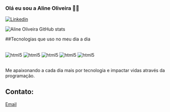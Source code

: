 ### Olá eu sou a Aline Oliveira ✋🏿

[![Linkedin](https://img.shields.io/badge/LinkedIn-0077B5?style=for-the-badge&logo=linkedin&logoColor=white)](https://www.linkedin.com/in/aline-oliveira-0a5247249/)

![Aline Oliveira GitHub stats](https://github-readme-stats.vercel.app/api?username=Aline-10liveira&show_icons=true&theme=radical)

##Tecnologias que uso no meu dia a dia

<div style="display: inline_block"><br/>
<img align="center" alt="html5" src="https://img.shields.io/badge/HTML5-E34F26?style=for-the-badge&logo=html5&logoColor=white"/> 
<img align="center" alt="html5" src="https://img.shields.io/badge/CSS-239120?&style=for-the-badge&logo=css3&logoColor=white"/> 
<img align="center" alt="html5" src="https://img.shields.io/badge/JavaScript-F7DF1E?style=for-the-badge&logo=javascript&logoColor=black"/> 
<img align="center" alt="html5" src="https://img.shields.io/badge/Node.js-43853D?style=for-the-badge&logo=node.js&logoColor=white"/> 
<img align="center" alt="html5" src="https://img.shields.io/badge/TypeScript-007ACC?style=for-the-badge&logo=typescript&logoColor=white"/> 
</div><br/>

Me apaixonando a cada dia mais por tecnologia e impactar vidas através da programação.

## Contato:
[Email](https://contatoalineoliveira10@gmail.com)



